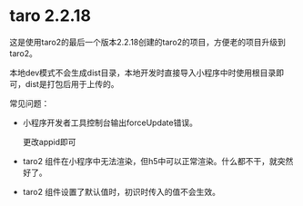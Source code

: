 # taro 2.2.18

这是使用taro2的最后一个版本2.2.18创建的taro2的项目，方便老的项目升级到taro2。

本地dev模式不会生成dist目录，本地开发时直接导入小程序中时使用根目录即可，dist是打包后用于上传的。

常见问题：

- 小程序开发者工具控制台输出forceUpdate错误。

  更改appid即可

- taro2 组件在小程序中无法渲染，但h5中可以正常渲染。什么都不干，就突然好了。

- taro2 组件设置了默认值时，初识时传入的值不会生效。